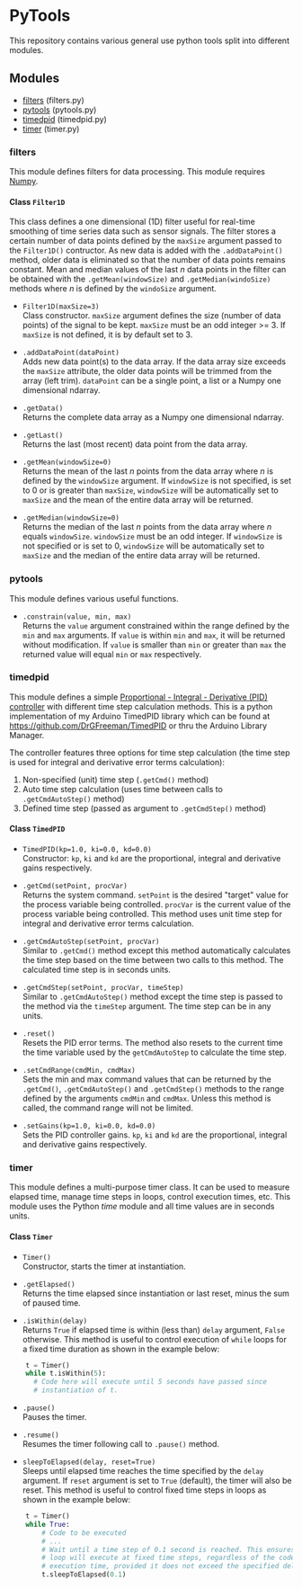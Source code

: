 # PyTools

This repository contains various general use python tools split into different modules.

## Modules

* [filters](#filters) (filters.py)
* [pytools](#pytools) (pytools.py)
* [timedpid](#timedpid) (timedpid.py)
* [timer](#timer) (timer.py)

### filters
This module defines filters for data processing. This module requires [Numpy](http://www.numpy.org/).

#### Class `Filter1D`
This class defines a one dimensional (1D) filter useful for real-time smoothing of time series data such as sensor signals. The filter stores a certain number of data points defined by the `maxSize` argument passed to the `Filter1D()` contructor. As new data is added with the `.addDataPoint()` method, older data is eliminated so that the number of data points remains constant. Mean and median values of the last _n_ data points in the filter can be obtained with the `.getMean(windowSize)` and `.getMedian(windoSize)` methods where _n_ is defined by the `windoSize` argument.

* `Filter1D(maxSize=3)`  
Class constructor. `maxSize` argument defines the size (number of data points) of the signal to be kept. `maxSize` must be an odd integer >= 3. If `maxSize` is not defined, it is by default set to 3.

* `.addDataPoint(dataPoint)`  
Adds new data point(s) to the data array. If the data array size exceeds the `maxSize` attribute, the older data points will be trimmed from the array (left trim). `dataPoint` can be a single point, a list or a Numpy one dimensional ndarray.

* `.getData()`  
Returns the complete data array as a Numpy one dimensional ndarray.

* `.getLast()`  
Returns the last (most recent) data point from the data array.

* `.getMean(windowSize=0)`  
Returns the mean of the last _n_ points from the data array where _n_ is defined by the `windowSize` argument. If `windowSize` is not specified, is set to 0 or is greater than `maxSize`, `windowSize` will be automatically set to `maxSize` and the mean of the entire data array will be returned.

* `.getMedian(windowSize=0)`  
Returns the median of the last _n_ points from the data array where _n_ equals `windowSize`. `windowSize` must be an odd integer. If `windowSize` is not specified or is set to 0, `windowSize` will be automatically set to `maxSize` and the median of the entire data array will be returned.

### pytools

This module defines various useful functions.

* `.constrain(value, min, max)`  
Returns the `value` argument constrained within the range defined by the `min` and `max` arguments. If `value` is within `min` and `max`, it will be returned without modification. If `value` is smaller than `min` or greater than `max` the returned value will equal `min` or `max` respectively.

### timedpid

This module defines a simple [Proportional - Integral - Derivative (PID) controller](https://en.wikipedia.org/wiki/PID_controller) with different time step calculation methods. This is a python implementation of my Arduino TimedPID library which can be found at https://github.com/DrGFreeman/TimedPID or thru the Arduino Library Manager.

The controller features three options for time step calculation (the time step is used for integral and derivative error terms calculation):

1. Non-specified (unit) time step (`.getCmd()` method)
1. Auto time step calculation (uses time between calls to `.getCmdAutoStep()` method)
1. Defined time step (passed as argument to `.getCmdStep()` method)

#### Class `TimedPID`

* `TimedPID(kp=1.0, ki=0.0, kd=0.0)`  
Constructor: `kp`, `ki` and `kd` are the proportional, integral and derivative gains respectively.

* `.getCmd(setPoint, procVar)`  
Returns the system command. `setPoint` is the desired "target" value for the process variable being controlled. `procVar` is the current value of the process variable being controlled. This method uses unit time step for integral and derivative error terms calculation.

* `.getCmdAutoStep(setPoint, procVar)`  
Similar to `.getCmd()` method except this method automatically calculates the time step based on the time between two calls to this method. The calculated time step is in seconds units.

* `.getCmdStep(setPoint, procVar, timeStep)`  
Similar to `.getCmdAutoStep()` method except the time step is passed to the method via the `timeStep` argument. The time step can be in any units.

* `.reset()`  
Resets the PID error terms. The method also resets to the current time the time variable used by the `getCmdAutoStep` to calculate the time step.

* `.setCmdRange(cmdMin, cmdMax)`  
Sets the min and max command values that can be returned by the `.getCmd()`, `.getCmdAutoStep()` and `.getCmdStep()` methods to the range defined by the arguments `cmdMin` and `cmdMax`. Unless this method is called, the command range will not be limited.

* `.setGains(kp=1.0, ki=0.0, kd=0.0)`  
Sets the PID controller gains. `kp`, `ki` and `kd` are the proportional, integral and derivative gains respectively.

### timer  
This module defines a multi-purpose timer class. It can be used to measure elapsed time, manage time steps in loops, control execution times, etc. This module uses the Python _time_ module and all time values are in seconds units.

#### Class `Timer`

* `Timer()`  
Constructor, starts the timer at instantiation.

* `.getElapsed()`  
Returns the time elapsed since instantiation or last reset, minus the sum of paused time.

* `.isWithin(delay)`  
Returns `True` if elapsed time is within (less than) `delay` argument, `False` otherwise. This method is useful to control execution of `while` loops for a fixed time duration as shown in the example below:
```python
    t = Timer()
    while t.isWithin(5):
      # Code here will execute until 5 seconds have passed since
      # instantiation of t.
```

* `.pause()`  
Pauses the timer.

* `.resume()`  
Resumes the timer following call to `.pause()` method.

* `sleepToElapsed(delay, reset=True)`  
Sleeps until elapsed time reaches the time specified by the `delay` argument. If `reset` argument is set to `True` (default), the timer will also be reset. This method is useful to control fixed time steps in loops as shown in the example below:
```python
    t = Timer()
    while True:
        # Code to be executed
        # ...
        # Wait until a time step of 0.1 second is reached. This ensures the
        # loop will execute at fixed time steps, regardless of the code
        # execution time, provided it does not exceed the specified delay value.
        t.sleepToElapsed(0.1)
```
